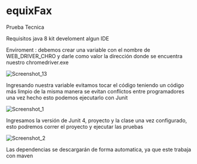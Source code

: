# equixFax
Prueba Tecnica

Requisitos
java 8 kit develoment
algun IDE

Enviroment :
debemos crear una variable con el nombre de WEB_DRIVER_CHRO y darle como valor la dirección donde se encuentra nuestro chromedriver.exe


![Screenshot_13](https://user-images.githubusercontent.com/45653045/167274608-32d4b5ae-2d2d-4925-965e-f233cfd14ab9.png)


Ingresando nuestra variable evitamos tocar el código teniendo un código más limpio de la misma manera se evitan conflictos entre programadores 
una vez hecho esto podemos ejecutarlo con Junit

![Screenshot_1](https://user-images.githubusercontent.com/45653045/167274741-f55e794f-75e4-42a3-8e7b-9e9abf3898ca.png)

Ingresamos la versión de Junit 4, proyecto y la clase
una vez configurado, esto podremos correr el proyecto y ejecutar las pruebas

![Screenshot_2](https://user-images.githubusercontent.com/45653045/167274763-649704a2-2b9a-4341-9807-0469eda119a6.png)



Las dependencias se descargarán de forma automatica, ya que este trabaja con maven
